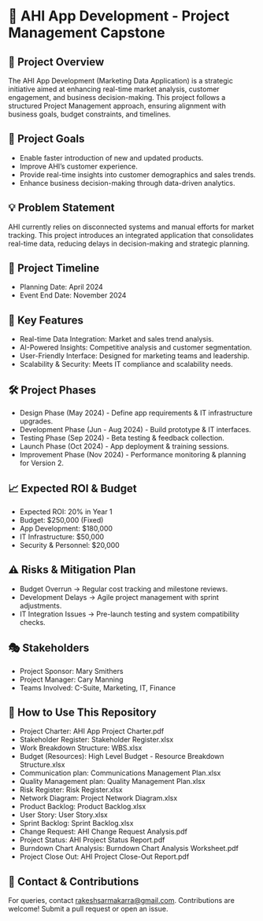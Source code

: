 # 📌 AHI App Development - Project Management Capstone

## 🎯 Project Overview
The AHI App Development (Marketing Data Application) is a strategic initiative aimed at enhancing real-time market analysis, customer engagement, and business decision-making. This project follows a structured Project Management approach, ensuring alignment with business goals, budget constraints, and timelines.

## 🚀 Project Goals
- Enable faster introduction of new and updated products.
- Improve AHI’s customer experience.
- Provide real-time insights into customer demographics and sales trends.
- Enhance business decision-making through data-driven analytics.

## 💡 Problem Statement
AHI currently relies on disconnected systems and manual efforts for market tracking. This project introduces an integrated application that consolidates real-time data, reducing delays in decision-making and strategic planning.

## 📅 Project Timeline
- Planning Date: April 2024
- Event End Date: November 2024

## 🔑 Key Features
- Real-time Data Integration: Market and sales trend analysis.
- AI-Powered Insights: Competitive analysis and customer segmentation.
- User-Friendly Interface: Designed for marketing teams and leadership.
- Scalability & Security: Meets IT compliance and scalability needs.

## 🛠️ Project Phases
- Design Phase (May 2024) - Define app requirements & IT infrastructure upgrades.
- Development Phase (Jun - Aug 2024) - Build prototype & IT interfaces.
- Testing Phase (Sep 2024) - Beta testing & feedback collection.
- Launch Phase (Oct 2024) - App deployment & training sessions.
- Improvement Phase (Nov 2024) - Performance monitoring & planning for Version 2.

## 📈 Expected ROI & Budget
- Expected ROI: 20% in Year 1
- Budget: $250,000 (Fixed)
- App Development: $180,000
- IT Infrastructure: $50,000
- Security & Personnel: $20,000

## ⚠️ Risks & Mitigation Plan
- Budget Overrun → Regular cost tracking and milestone reviews.
- Development Delays → Agile project management with sprint adjustments.
- IT Integration Issues → Pre-launch testing and system compatibility checks.

## 🎭 Stakeholders
- Project Sponsor: Mary Smithers
- Project Manager: Cary Manning
- Teams Involved: C-Suite, Marketing, IT, Finance

## 📌 How to Use This Repository
- Project Charter: AHI App Project Charter.pdf
- Stakeholder Register: Stakeholder Register.xlsx
- Work Breakdown Structure: WBS.xlsx
- Budget (Resources): High Level Budget - Resource Breakdown Structure.xlsx
- Communication plan: Communications Management Plan.xlsx
- Quality Management plan: Quality Management Plan.xlsx
- Risk Register: Risk Register.xlsx
- Network Diagram: Project Network Diagram.xlsx
- Product Backlog: Product Backlog.xlsx
- User Story: User Story.xlsx
- Sprint Backlog: Sprint Backlog.xlsx
- Change Request: AHI Change Request Analysis.pdf
- Project Status: AHI Project Status Report.pdf
- Burndown Chart Analysis: Burndown Chart Analysis Worksheet.pdf
- Project Close Out: AHI Project Close-Out Report.pdf

## 📩 Contact & Contributions
For queries, contact rakeshsarmakarra@gmail.com.
Contributions are welcome! Submit a pull request or open an issue.
